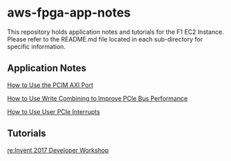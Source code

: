 # aws-fpga-app-notes
This repository holds application notes and tutorials for the F1 EC2 Instance. Please refer to the README.md file located in each sub-directory for specific information.

## Application Notes

[How to Use the PCIM AXI Port](/Using-PCIM-Port)

[How to Use Write Combining to Improve PCIe Bus Performance](/Using-PCIe-Write-Combining)

[How to Use User PCIe Interrupts](/Using-PCIe-Interrupts)

## Tutorials

[re:Invent 2017 Developer Workshop](/reInvent17_Developer_Workshop)
